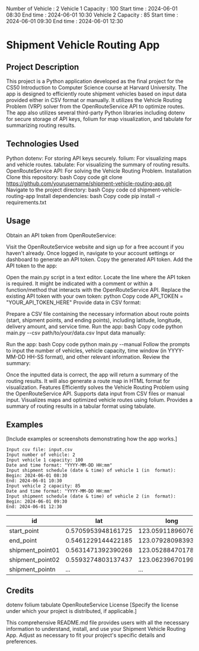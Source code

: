 Number of Vehicle   : 2
Vehicle 1
    Capacity        : 100
    Start time      : 2024-06-01 08:30
    End time        : 2024-06-01 10:30
Vehicle 2
    Capacity        : 85
    Start time      : 2024-06-01 09:30
    End time        : 2024-06-01 12:30


# Shipment Vehicle Routing App
## Project Description
This project is a Python application developed as the final project for the CS50 Introduction to Computer Science course at Harvard University. The app is designed to efficiently route shipment vehicles based on input data provided either in CSV format or manually. It utilizes the Vehicle Routing Problem (VRP) solver from the OpenRouteService API to optimize routes. The app also utilizes several third-party Python libraries including dotenv for secure storage of API keys, folium for map visualization, and tabulate for summarizing routing results.

## Technologies Used
Python
dotenv: For storing API keys securely.
folium: For visualizing maps and vehicle routes.
tabulate: For visualizing the summary of routing results.
OpenRouteService API: For solving the Vehicle Routing Problem.
Installation
Clone this repository:
bash
Copy code
git clone https://github.com/yourusername/shipment-vehicle-routing-app.git
Navigate to the project directory:
bash
Copy code
cd shipment-vehicle-routing-app
Install dependencies:
bash
Copy code
pip install -r requirements.txt


## Usage
Obtain an API token from OpenRouteService:

Visit the OpenRouteService website and sign up for a free account if you haven't already.
Once logged in, navigate to your account settings or dashboard to generate an API token.
Copy the generated API token.
Add the API token to the app:

Open the main.py script in a text editor.
Locate the line where the API token is required. It might be indicated with a comment or within a function/method that interacts with the OpenRouteService API.
Replace the existing API token with your own token:
python
Copy code
API_TOKEN = "YOUR_API_TOKEN_HERE"
Provide data in CSV format:

Prepare a CSV file containing the necessary information about route points (start, shipment points, and ending points), including latitude, longitude, delivery amount, and service time.
Run the app:
bash
Copy code
python main.py --csv path/to/your/data.csv
Input data manually:

Run the app:
bash
Copy code
python main.py --manual
Follow the prompts to input the number of vehicles, vehicle capacity, time window (in YYYY-MM-DD HH-SS format), and other relevant information.
Review the summary:

Once the inputted data is correct, the app will return a summary of the routing results.
It will also generate a route map in HTML format for visualization.
Features
Efficiently solves the Vehicle Routing Problem using the OpenRouteService API.
Supports data input from CSV files or manual input.
Visualizes maps and optimized vehicle routes using folium.
Provides a summary of routing results in a tabular format using tabulate.


## Examples
[Include examples or screenshots demonstrating how the app works.]


```
Input csv file: input.csv
Input number of vehicle: 2
Input vehicle 1 capacity: 100
Date and time format: "YYYY-MM-DD HH:mm"
Input shipment schedule (date & time) of vehicle 1 (in  format):
Begin: 2024-06-01 08:30
End: 2024-06-01 10:30
Input vehicle 2 capacity: 85
Date and time format: "YYYY-MM-DD HH:mm"
Input shipment schedule (date & time) of vehicle 2 (in  format):
Begin: 2024-06-01 09:30
End: 2024-06-01 12:30
```


| id               | lat                | long               | delivery_amount | service |
| ---------------- | ------------------ | ------------------ | --------------- | ------- |
| start_point      | 0.5705953948161725 | 123.05911896076756 | 0               | 0       |
| end_point        | 0.5461229144422185 | 123.07928098393106 | 0               | 0       |
| shipment_point01 | 0.5631471392390268 | 123.05288470178134 | 40              | 1200    |
| shipment_point02 | 0.5593274803137437 | 123.06239670199969 |  30             | 900     |
| shipment_pointn  | ...                | ...                | ...             | ...     |

## Credits
dotenv
folium
tabulate
OpenRouteService
License
[Specify the license under which your project is distributed, if applicable.]

This comprehensive README.md file provides users with all the necessary information to understand, install, and use your Shipment Vehicle Routing App. Adjust as necessary to fit your project's specific details and preferences.